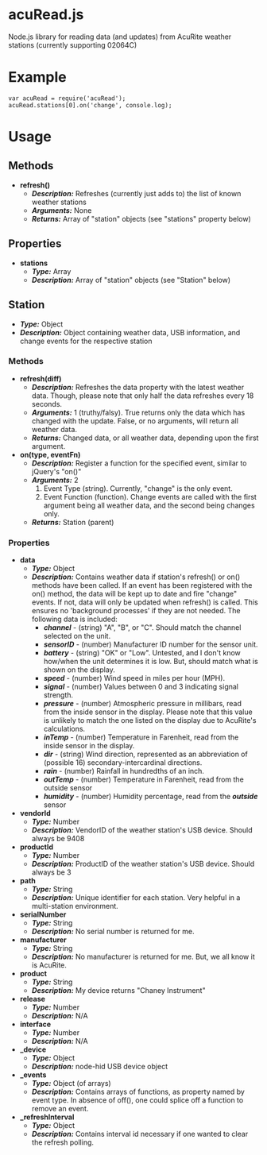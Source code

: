 # acuRead.js
Node.js library for reading data (and updates) from AcuRite weather stations (currently supporting 02064C)


# Example
```
var acuRead = require('acuRead');
acuRead.stations[0].on('change', console.log);
```


# Usage

## Methods
* **refresh()**
  * ***Description:*** Refreshes (currently just adds to) the list of known weather stations
  * ***Arguments:*** None
  * ***Returns:*** Array of "station" objects (see "stations" property below)

## Properties
* **stations**
  * ***Type:*** Array
  * ***Description:*** Array of "station" objects (see "Station" below)



## Station
* ***Type:*** Object
* ***Description:*** Object containing weather data, USB information, and change events for the respective station

### Methods
* **refresh(diff)**
  * ***Description:*** Refreshes the data property with the latest weather data. Though, please note that only half the data refreshes every 18 seconds.
  * ***Arguments:*** 1 (truthy/falsy). True returns only the data which has changed with the update. False, or no arguments, will return all weather data.
  * ***Returns:*** Changed data, or all weather data, depending upon the first argument.
* **on(type, eventFn)**
  * ***Description:*** Register a function for the specified event, similar to jQuery's "on()"
  * ***Arguments:*** 2
    1. Event Type (string). Currently, "change" is the only event.
    2. Event Function (function). Change events are called with the first argument being all weather data, and the second being changes only.
  * ***Returns:*** Station (parent)

### Properties
* **data**
  * ***Type:*** Object
  * ***Description:*** Contains weather data if station's refresh() or on() methods have been called. If an event has been registered with the on() method, the data will be kept up to date and fire "change" events. If not, data will only be updated when refresh() is called. This ensures no 'background processes' if they are not needed. The following data is included:
    * ***channel*** - (string) "A", "B", or "C". Should match the channel selected on the unit.
    * ***sensorID*** - (number) Manufacturer ID number for the sensor unit.
    * ***battery*** - (string) "OK" or "Low". Untested, and I don't know how/when the unit determines it is low. But, should match what is shown on the display.
    * ***speed*** - (number) Wind speed in miles per hour (MPH).
    * ***signal*** - (number) Values between 0 and 3 indicating signal strength.
    * ***pressure*** - (number) Atmospheric pressure in millibars, read from the inside sensor in the display. Please note that this value is unlikely to match the one listed on the display due to AcuRite's calculations.
    * ***inTemp*** - (number) Temperature in Farenheit, read from the inside sensor in the display.
    * ***dir*** - (string) Wind direction, represented as an abbreviation of (possible 16) secondary-intercardinal directions.
    * ***rain*** - (number) Rainfall in hundredths of an inch.
    * ***outTemp*** - (number) Temperature in Farenheit, read from the outside sensor
    * ***humidity*** - (number) Humidity percentage, read from the ***outside*** sensor
* **vendorId**
  * ***Type:*** Number
  * ***Description:*** VendorID of the weather station's USB device. Should always be 9408
* **productId**
  * ***Type:*** Number
  * ***Description:*** ProductID of the weather station's USB device. Should always be 3
* **path**
  * ***Type:*** String
  * ***Description:*** Unique identifier for each station. Very helpful in a multi-station environment.
* **serialNumber**
  * ***Type:*** String
  * ***Description:*** No serial number is returned for me.
* **manufacturer**
  * ***Type:*** String
  * ***Description:*** No manufacturer is returned for me. But, we all know it is AcuRite.
* **product**
  * ***Type:*** String
  * ***Description:*** My device returns "Chaney Instrument"
* **release**
  * ***Type:*** Number
  * ***Description:*** N/A
* **interface**
  * ***Type:*** Number
  * ***Description:*** N/A
* **_device**
  * ***Type:*** Object
  * ***Description:*** node-hid USB device object
* **_events**
  * ***Type:*** Object (of arrays)
  * ***Description:*** Contains arrays of functions, as property named by event type. In absence of off(), one could splice off a function to remove an event.
* **_refreshInterval**
  * ***Type:*** Object
  * ***Description:*** Contains interval id necessary if one wanted to clear the refresh polling.